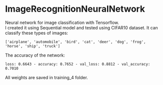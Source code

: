 # ImageRecognitionNeuralNetwork
 Neural network for image classification with Tensorflow.<br>
 I created it using Sequential model and tested using CIFAR10 dataset. It can classify these types of images:<br>
 ```text
 ['airplane', 'automobile', 'bird', 'cat', 'deer', 'dog', 'frog', 'horse', 'ship', 'truck']
 ```
The accuracy of the network:<br>
 ```text
loss: 0.6643 - accuracy: 0.7652 - val_loss: 0.8812 - val_accuracy: 0.7010
```
 All weights are saved in training_4 folder.
